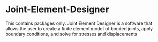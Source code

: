 # Joint-Element-Designer
This contains packages only.  Joint Element Designer is a software that allows the user to create a finite element model of bonded joints, apply boundary conditions, and solve for stresses and displacements
